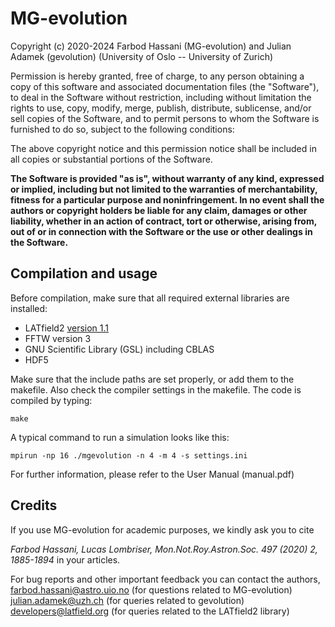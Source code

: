 # MG-evolution

Copyright (c) 2020-2024 Farbod Hassani (MG-evolution) and Julian Adamek (gevolution)
(University of Oslo -- University of Zurich)

Permission is hereby granted, free of charge, to any person obtaining a copy
of this software and associated documentation files (the "Software"), to deal
in the Software without restriction, including without limitation the rights
to use, copy, modify, merge, publish, distribute, sublicense, and/or sell
copies of the Software, and to permit persons to whom the Software is
furnished to do so, subject to the following conditions:

The above copyright notice and this permission notice shall be included in all
copies or substantial portions of the Software.
  
**The Software is provided "as is", without warranty of any kind, expressed or
implied, including but not limited to the warranties of merchantability,
fitness for a particular purpose and noninfringement. In no event shall the
authors or copyright holders be liable for any claim, damages or other
liability, whether in an action of contract, tort or otherwise, arising from,
out of or in connection with the Software or the use or other dealings in the
Software.**

## Compilation and usage

Before compilation, make sure that all required external libraries are
installed:

* LATfield2 [version 1.1](https://github.com/daverio/LATfield2.git)
* FFTW version 3
* GNU Scientific Library (GSL) including CBLAS
* HDF5

Make sure that the include paths are set properly, or add them to the
makefile. Also check the compiler settings in the makefile. The code is
compiled by typing:

    make

A typical command to run a simulation looks like this:

    mpirun -np 16 ./mgevolution -n 4 -m 4 -s settings.ini

For further information, please refer to the User Manual (manual.pdf)

## Credits

If you use MG-evolution for academic purposes, we kindly ask you to cite

*Farbod Hassani, Lucas Lombriser, Mon.Not.Roy.Astron.Soc. 497 (2020) 2, 1885-1894*
in your articles.

For bug reports and other important feedback you can contact the authors,
farbod.hassani@astro.uio.no (for questions related to MG-evolution)
julian.adamek@uzh.ch (for queries related to gevolution)
developers@latfield.org (for queries related to the LATfield2 library)
